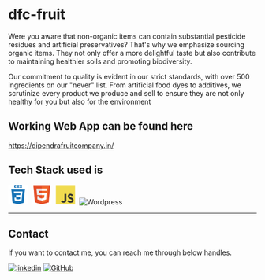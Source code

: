 # dfc-fruit

Were you aware that non-organic items can contain substantial pesticide residues and artificial preservatives? That's why we emphasize sourcing organic items. They not only offer a more delightful taste but also contribute to maintaining healthier soils and promoting biodiversity.

Our commitment to quality is evident in our strict standards, with over 500 ingredients on our "never" list. From artificial food dyes to additives, we scrutinize every product we produce and sell to ensure they are not only healthy for you but also for the environment

## Working Web App can be found here

https://dipendrafruitcompany.in/

## Tech Stack used is

 <img src="https://github.com/devicons/devicon/blob/master/icons/css3/css3-plain-wordmark.svg"  title="CSS3" alt="CSS" width="40" height="40"/>&nbsp;
 <img src="https://github.com/devicons/devicon/blob/master/icons/html5/html5-original.svg" title="HTML5" alt="HTML" width="40" height="40"/>&nbsp;
 <img src="https://github.com/devicons/devicon/blob/master/icons/javascript/javascript-original.svg" title="JavaScript" alt="JavaScript" width="40" height="40"/>&nbsp;
 <img src="https://img.shields.io/badge/Wordpress-21759B?style=for-the-badge&logo=wordpress&logoColor=white" title ="Wordpress" alt="Wordpress" width="100" height="40"/>&nbsp;

 <hr>

## Contact

If you want to contact me, you can reach me through below handles.

[![linkedin](https://img.shields.io/badge/Chanchal-0077B5?style=for-the-badge&logo=linkedin&logoColor=white)](https://www.linkedin.com/in/chanchal-prajapati-b60588334/)
[![GitHub](https://img.shields.io/badge/Chanchal-252525?style=for-the-badge&logo=Github&logoColor=white)](https://github.com/Chanchal8860)

